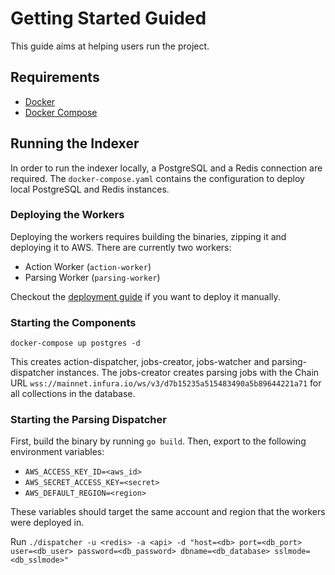 # Getting Started Guided

This guide aims at helping users run the project.

## Requirements

* [Docker](https://docs.docker.com/get-docker/)
* [Docker Compose](https://docs.docker.com/compose/install/)

## Running the Indexer

In order to run the indexer locally, a PostgreSQL and a Redis connection are required.
The `docker-compose.yaml` contains the configuration to deploy local PostgreSQL and Redis instances.

### Deploying the Workers

Deploying the workers requires building the binaries, zipping it and deploying it to AWS.
There are currently two workers:

* Action Worker (`action-worker`)
* Parsing Worker (`parsing-worker`)

Checkout the [deployment guide](DEPLOYMENT-GUIDE.md) if you want to deploy it manually.

### Starting the Components

```shell
docker-compose up postgres -d
```

This creates action-dispatcher, jobs-creator, jobs-watcher and parsing-dispatcher instances.
The jobs-creator creates parsing jobs with the Chain URL `wss://mainnet.infura.io/ws/v3/d7b15235a515483490a5b89644221a71` for all collections in the database.

### Starting the Parsing Dispatcher

First, build the binary by running `go build`.
Then, export to the following environment variables:

* `AWS_ACCESS_KEY_ID=<aws_id>`
* `AWS_SECRET_ACCESS_KEY=<secret>`
* `AWS_DEFAULT_REGION=<region>`

These variables should target the same account and region that the workers were deployed in.

Run `./dispatcher -u <redis> -a <api> -d "host=<db> port=<db_port> user=<db_user> password=<db_password> dbname=<db_database> sslmode=<db_sslmode>"`
